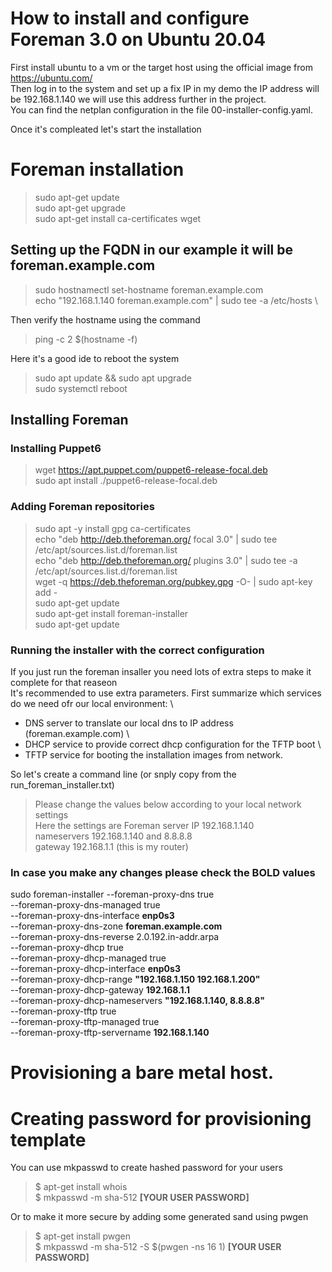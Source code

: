 # How to install and configure Foreman 3.0 on Ubuntu 20.04

First install ubuntu to a vm or the target host using the official image from https://ubuntu.com/ \
Then log in to the system and set up a fix IP in my demo the IP address will be 192.168.1.140 we will use this address further in the project. \
You can find the netplan configuration in the file 00-installer-config.yaml. 

Once it's compleated let's start the installation 
# Foreman installation
>sudo apt-get update \
>sudo apt-get upgrade \
>sudo apt-get install ca-certificates wget

## Setting up the FQDN in our example it will be foreman.example.com
>sudo hostnamectl set-hostname foreman.example.com \
>echo "192.168.1.140 foreman.example.com" | sudo tee -a /etc/hosts \

Then verify the hostname using the command

> ping -c 2 $(hostname -f)

Here it's a good ide to reboot the system 

>sudo apt update && sudo apt upgrade \
>sudo systemctl reboot

## Installing Foreman

### Installing Puppet6 

>wget https://apt.puppet.com/puppet6-release-focal.deb \
>sudo apt install ./puppet6-release-focal.deb

### Adding Foreman repositories

>sudo apt -y install gpg ca-certificates \
>echo "deb http://deb.theforeman.org/ focal 3.0" | sudo tee /etc/apt/sources.list.d/foreman.list \
>echo "deb http://deb.theforeman.org/ plugins 3.0" | sudo tee -a /etc/apt/sources.list.d/foreman.list \
>wget -q https://deb.theforeman.org/pubkey.gpg -O- | sudo apt-key add - \
>sudo apt-get update \
>sudo apt-get install foreman-installer \
>sudo apt-get update

### Running the installer with the correct configuration 
If you just run the foreman insaller you need lots of extra steps to make it complete for that reaseon \
It's recommended to use extra parameters. First summarize which services do we need ofr our local environment: \
- DNS server to translate our local dns to IP address (foreman.example.com) \
- DHCP service to provide correct dhcp configuration for the TFTP boot \
- TFTP service for booting the installation images from network. 

So let's create a command line (or snply copy from the run_foreman_installer.txt)

>Please change the values below according to your local network settings \
>Here the settings are Foreman server IP 192.168.1.140 \
>nameservers 192.168.1.140 and 8.8.8.8 \
>gateway 192.168.1.1 (this is my router)

### In case you make any changes please check the __BOLD__ values

sudo foreman-installer --foreman-proxy-dns true \
--foreman-proxy-dns-managed true \
--foreman-proxy-dns-interface __enp0s3__ \
--foreman-proxy-dns-zone __foreman.example.com__ \
--foreman-proxy-dns-reverse 2.0.192.in-addr.arpa \
--foreman-proxy-dhcp true \
--foreman-proxy-dhcp-managed true \
--foreman-proxy-dhcp-interface __enp0s3__ \
--foreman-proxy-dhcp-range __"192.168.1.150 192.168.1.200"__ \
--foreman-proxy-dhcp-gateway __192.168.1.1__ \
--foreman-proxy-dhcp-nameservers __"192.168.1.140, 8.8.8.8"__ \
--foreman-proxy-tftp true \
--foreman-proxy-tftp-managed true \
--foreman-proxy-tftp-servername __192.168.1.140__

# Provisioning a bare metal host.
# Creating password for provisioning template
You can use mkpasswd to create hashed password for your users
>$ apt-get install whois \
>$ mkpasswd -m sha-512 __[YOUR USER PASSWORD]__ 

Or to make it more secure by adding some generated sand using pwgen
>$ apt-get install pwgen \
>$ mkpasswd -m sha-512 -S $(pwgen -ns 16 1) __[YOUR USER PASSWORD]__
